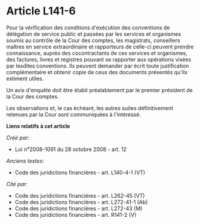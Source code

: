 # Article L141-6

Pour la vérification des conditions d'exécution des conventions de délégation de service public et passées par les services
et organismes soumis au contrôle de la Cour des comptes, les magistrats, conseillers maîtres en service extraordinaire et
rapporteurs de celle-ci peuvent prendre connaissance, auprès des cocontractants de ces services et organismes, des factures,
livres et registres pouvant se rapporter aux opérations visées par lesdites conventions. Ils peuvent demander par écrit toute
justification complémentaire et obtenir copie de ceux des documents présentés qu'ils estiment utiles.

Un avis d'enquête doit être établi préalablement par le premier président de la Cour des comptes.

Les observations et, le cas échéant, les autres suites définitivement retenues par la Cour sont communiquées à l'intéressé.

**Liens relatifs à cet article**

_Créé par_:

  - Loi n°2008-1091 du 28 octobre 2008 - art. 12

_Anciens textes_:

  - Code des juridictions financières - art. L140-4-1 (VT)

_Cité par_:

  - Code des juridictions financières - art. L262-45 (VT)
  - Code des juridictions financières - art. L272-41-1 (Ab)
  - Code des juridictions financières - art. L272-43 (M)
  - Code des juridictions financières - art. R141-2 (V)

